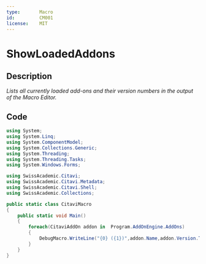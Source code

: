 ```yaml
---
type:       Macro
id:         CM001
license:    MIT
---
```


# ShowLoadedAddons

## Description

_Lists all currently loaded add-ons and their version numbers in the output of the Macro Editor._

## Code

```csharp
using System;
using System.Linq;
using System.ComponentModel;
using System.Collections.Generic;
using System.Threading;
using System.Threading.Tasks;
using System.Windows.Forms;

using SwissAcademic.Citavi;
using SwissAcademic.Citavi.Metadata;
using SwissAcademic.Citavi.Shell;
using SwissAcademic.Collections;

public static class CitaviMacro
{
	public static void Main()
	{
		foreach(CitaviAddOn addon in  Program.AddOnEngine.AddOns)
		{
			DebugMacro.WriteLine("{0} ({1})",addon.Name,addon.Version.ToString());
		}
	}
}
```
